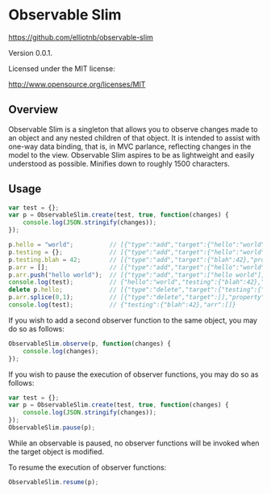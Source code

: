 # Observable Slim
https://github.com/elliotnb/observable-slim

Version 0.0.1.

Licensed under the MIT license:

http://www.opensource.org/licenses/MIT

## Overview 
Observable Slim is a singleton that allows you to observe changes made to an object and any nested
children of that object. It is intended to assist with one-way data binding, that is, in MVC parlance, 
reflecting changes in the model to the view. Observable Slim aspires to be as lightweight and easily
understood as possible. Minifies down to roughly 1500 characters.

## Usage

```javascript
var test = {};
var p = ObservableSlim.create(test, true, function(changes) {
	console.log(JSON.stringify(changes));
});

p.hello = "world";  		// [{"type":"add","target":{"hello":"world"},"property":"hello","newValue":"world","currentPath":"hello"}]
p.testing = {}; 			// [{"type":"add","target":{"hello":"world","testing":{}},"property":"testing","newValue":{},"currentPath":"testing"}]
p.testing.blah = 42;		// [{"type":"add","target":{"blah":42},"property":"blah","newValue":42,"currentPath":"testing.blah"}]
p.arr = [];					// [{"type":"add","target":{"hello":"world","testing":{"blah":42},"arr":[]},"property":"arr","newValue":[],"currentPath":"arr"}]
p.arr.push("hello world");	// [{"type":"add","target":["hello world"],"property":"0","newValue":"hello world","currentPath":"arr"}]
console.log(test);			// {"hello":"world","testing":{"blah":42},"arr":["hello world"]}
delete p.hello;				// [{"type":"delete","target":{"testing":{"blah":42},"arr":["hello world"]},"property":"hello","newValue":null,"previousValue":"world","currentPath":"hello"}]
p.arr.splice(0,1);			// [{"type":"delete","target":[],"property":"0","newValue":null,"previousValue":"hello world","currentPath":"arr"},{"type":"update","target":[],"property":"length","newValue":0,"previousValue":1,"currentPath":"arr"}]
console.log(test);			// {"testing":{"blah":42},"arr":[]}
```

If you wish to add a second observer function to the same object, you may do so as follows:
```javascript
ObservableSlim.observe(p, function(changes) {
	console.log(changes);
});
```

If you wish to pause the execution of observer functions, you may do so as follows:
```javascript
var test = {};
var p = ObservableSlim.create(test, true, function(changes) {
	console.log(JSON.stringify(changes));
});
ObservableSlim.pause(p);
```

While an observable is paused, no observer functions will be invoked when the target object is modified.

To resume the execution of observer functions:

```javascript
ObservableSlim.resume(p);
```


